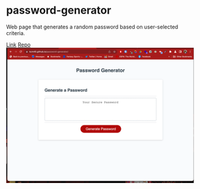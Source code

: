 # password-generator
Web page that generates a random password based on user-selected criteria.

[Link](https://kcm45.github.io/password-generator/)
[Repo](https://github.com/KCM45/password-generator)
![Screenshot](https://github.com/KCM45/password-generator/blob/main/assets/Screenshot_4_9_23__7_54_PM.png)


